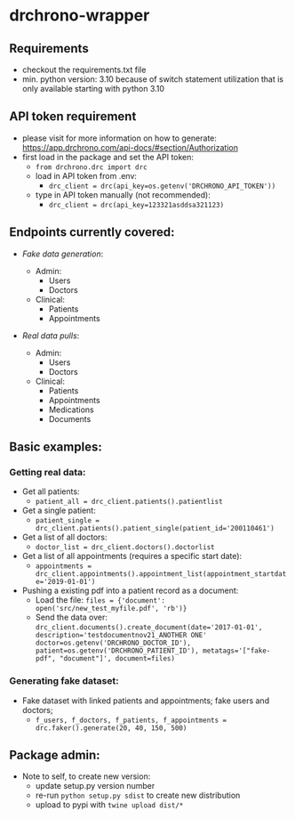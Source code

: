 # drchrono-wrapper

## Requirements 
- checkout the requirements.txt file 
- min. python version: 3.10 because of switch statement utilization that is only available starting with python 3.10

## API token requirement
- please visit for more information on how to generate: https://app.drchrono.com/api-docs/#section/Authorization 
- first load in the package and set the API token: 
    - `from drchrono.drc import drc` 
    - load in API token from .env: 
        - `drc_client = drc(api_key=os.getenv('DRCHRONO_API_TOKEN'))`
    - type in API token manually (not recommended):
        - `drc_client = drc(api_key=123321asddsa321123)`

## Endpoints currently covered: 
- *Fake data generation*:
    - Admin: 
        - Users 
        - Doctors 
    - Clinical: 
        - Patients 
        - Appointments 

- *Real data pulls*: 
    - Admin: 
        - Users 
        - Doctors 
    - Clinical: 
        - Patients 
        - Appointments 
        - Medications 
        - Documents

## Basic examples: 

### Getting real data: 
- Get all patients: 
    - `patient_all = drc_client.patients().patientlist`
- Get a single patient: 
    - `patient_single = drc_client.patients().patient_single(patient_id='200110461')`
- Get a list of all doctors: 
    - `doctor_list = drc_client.doctors().doctorlist`
- Get a list of all appointments (requires a specific start date):
    - `appointments = drc_client.appointments().appointment_list(appointment_startdate='2019-01-01')`
- Pushing a existing pdf into a patient record as a document: 
    - Load the file: `files = {'document': open('src/new_test_myfile.pdf', 'rb')}`
    - Send the data over: `drc_client.documents().create_document(date='2017-01-01', description='testdocumentnov21_ANOTHER ONE' doctor=os.getenv('DRCHRONO_DOCTOR_ID'), patient=os.getenv('DRCHRONO_PATIENT_ID'), metatags='["fake-pdf", "document"]', document=files)`

### Generating fake dataset: 
- Fake dataset with linked patients and appointments; fake users and doctors; 
    - `f_users, f_doctors, f_patients, f_appointments = drc.faker().generate(20, 40, 150, 500)`

## Package admin: 
- Note to self, to create new version: 
    - update setup.py version number 
    - re-run `python setup.py sdist` to create new distribution 
    - upload to pypi with `twine upload dist/*` 